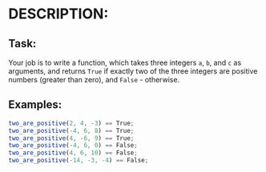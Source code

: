 # DESCRIPTION:

## Task:

Your job is to write a function, which takes three integers `a`, `b`, and `c` as arguments, and returns `True` if exactly two of the three integers are positive numbers (greater than zero), and `False` - otherwise.

## Examples:

```ts
two_are_positive(2, 4, -3) == True;
two_are_positive(-4, 6, 8) == True;
two_are_positive(4, -6, 9) == True;
two_are_positive(-4, 6, 0) == False;
two_are_positive(4, 6, 10) == False;
two_are_positive(-14, -3, -4) == False;
```
